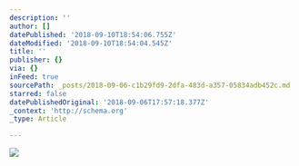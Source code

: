 ```yaml
---
description: ''
author: []
datePublished: '2018-09-10T18:54:06.755Z'
dateModified: '2018-09-10T18:54:04.545Z'
title: ''
publisher: {}
via: {}
inFeed: true
sourcePath: _posts/2018-09-06-c1b29fd9-2dfa-483d-a357-05834adb452c.md
starred: false
datePublishedOriginal: '2018-09-06T17:57:18.377Z'
_context: 'http://schema.org'
_type: Article

---
```

![](https://the-grid-user-content.s3-us-west-2.amazonaws.com/d91a55ac-e119-4528-8d26-9ba33dbe9486.jpg)